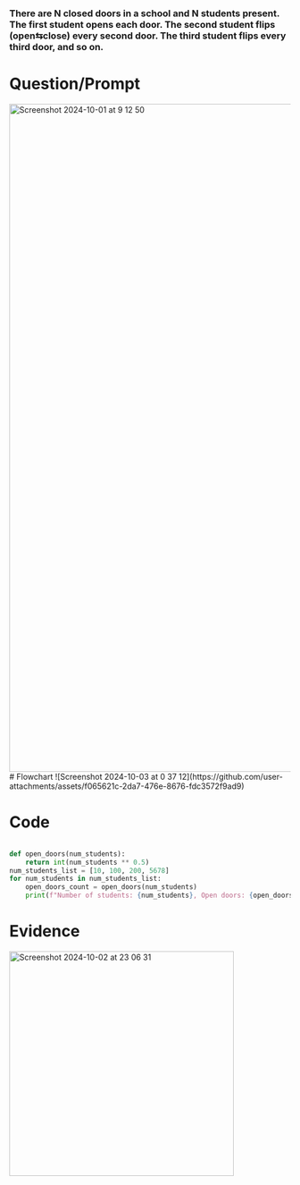 ###  There are N closed doors in a school and N students present. The first student opens each door. The second student flips (open⇆close) every second door. The third student flips every third door, and so on. 

# Question/Prompt
<img width="1195" alt="Screenshot 2024-10-01 at 9 12 50" src="https://github.com/user-attachments/assets/0bb4d89f-769b-4b9b-85d4-c2ef2b1bed8a">
# Flowchart
![Screenshot 2024-10-03 at 0 37 12](https://github.com/user-attachments/assets/f065621c-2da7-476e-8676-fdc3572f9ad9)


# Code 
```.py

def open_doors(num_students):
    return int(num_students ** 0.5)
num_students_list = [10, 100, 200, 5678]
for num_students in num_students_list:
    open_doors_count = open_doors(num_students)
    print(f"Number of students: {num_students}, Open doors: {open_doors_count}")
```

# Evidence
<img width="402" alt="Screenshot 2024-10-02 at 23 06 31" src="https://github.com/user-attachments/assets/88aaa9f6-41a6-4215-8cb6-1e34e388d858">
